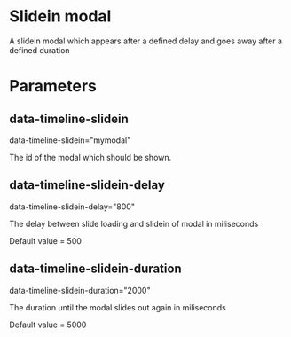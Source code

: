 # Slidein modal

A slidein modal which appears after a defined delay and goes away after a defined duration

# Parameters

## data-timeline-slidein

data-timeline-slidein="mymodal"

The id of the modal which should be shown.

## data-timeline-slidein-delay

data-timeline-slidein-delay="800"

The delay between slide loading and slidein of modal in miliseconds

Default value = 500

## data-timeline-slidein-duration

data-timeline-slidein-duration="2000"

The duration until the modal slides out again in miliseconds

Default value = 5000